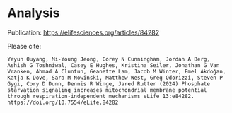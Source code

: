 # Analysis

Publication: https://elifesciences.org/articles/84282

Please cite: 
```
Yeyun Ouyang, Mi-Young Jeong, Corey N Cunningham, Jordan A Berg, Ashish G Toshniwal, Casey E Hughes, Kristina Seiler, Jonathan G Van Vranken, Ahmad A Cluntun, Geanette Lam, Jacob M Winter, Emel Akdoǧan, Katja K Dove, Sara M Nowinski, Matthew West, Greg Odorizzi, Steven P Gygi, Cory D Dunn, Dennis R Winge, Jared Rutter (2024) Phosphate starvation signaling increases mitochondrial membrane potential through respiration-independent mechanisms eLife 13:e84282. https://doi.org/10.7554/eLife.84282
    
```
